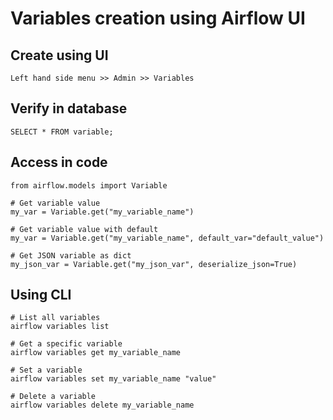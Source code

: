 # Variables creation using Airflow UI


## Create using UI
```
Left hand side menu >> Admin >> Variables
```
## Verify in database
```
SELECT * FROM variable;
```

## Access in code
```
from airflow.models import Variable

# Get variable value
my_var = Variable.get("my_variable_name")

# Get variable value with default
my_var = Variable.get("my_variable_name", default_var="default_value")

# Get JSON variable as dict
my_json_var = Variable.get("my_json_var", deserialize_json=True)
```


## Using CLI
```
# List all variables
airflow variables list

# Get a specific variable
airflow variables get my_variable_name

# Set a variable
airflow variables set my_variable_name "value"

# Delete a variable
airflow variables delete my_variable_name
```
